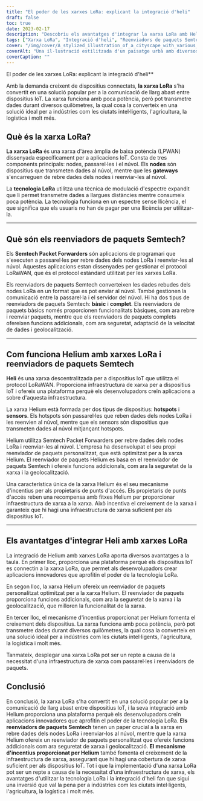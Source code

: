 ```yaml
---
title: "El poder de les xarxes LoRa: explicant la integració d'heli"
draft: false
toc: true
date: 2023-02-17
description: "Descobriu els avantatges d'integrar la xarxa LoRa amb Helium per a dispositius IoT i indústries com les ciutats intel·ligents, l'agricultura i la logística."
tags: ["Xarxa LoRa", "Integració d'heli", "Reenviadors de paquets Semtech", "Aplicacions IoT", "LPWAN", "modulació d'espectre expandit", "passarel·les", "núvol", "Protocol LoRaWAN", "infraestructura de xarxa", "punts calents", "sensors", "seguretat de la xarxa", "geolocalització", "mecanisme d'incentius", "ciutats intel·ligents", "agricultura", "logística", "Desenvolupament IoT", "comunicació a llarg abast"]
cover: "/img/cover/A_stylized_illustration_of_a_cityscape_with_various_IoT_dev.png"
coverAlt: "Una il·lustració estilitzada d'un paisatge urbà amb diversos dispositius IoT connectats a una xarxa representats com una xarxa de llum, amb el logotip de Helium visible de manera destacada."
coverCaption: ""
---
```

 El poder de les xarxes LoRa: explicant la integració d'heli**

Amb la demanda creixent de dispositius connectats, **la xarxa LoRa** s'ha convertit en una solució popular per a la comunicació de llarg abast entre dispositius IoT. La xarxa funciona amb poca potència, però pot transmetre dades durant diversos quilòmetres, la qual cosa la converteix en una solució ideal per a indústries com les ciutats intel·ligents, l'agricultura, la logística i molt més.

## Què és la xarxa LoRa?

**La xarxa LoRa** és una xarxa d'àrea àmplia de baixa potència (LPWAN) dissenyada específicament per a aplicacions IoT. Consta de tres components principals: nodes, passarel·les i el núvol. Els **nodes** són dispositius que transmeten dades al núvol, mentre que les **gateways** s'encarreguen de rebre dades dels nodes i reenviar-les al núvol.

La **tecnologia LoRa** utilitza una tècnica de modulació d'espectre expandit que li permet transmetre dades a llargues distàncies mentre consumeix poca potència. La tecnologia funciona en un espectre sense llicència, el que significa que els usuaris no han de pagar per una llicència per utilitzar-la.

______

## Què són els reenviadors de paquets Semtech?

Els **Semtech Packet Forwarders** són aplicacions de programari que s'executen a passarel·les per rebre dades dels nodes LoRa i reenviar-les al núvol. Aquestes aplicacions estan dissenyades per gestionar el protocol LoRaWAN, que és el protocol estàndard utilitzat per les xarxes LoRa.

Els reenviadors de paquets Semtech converteixen les dades rebudes dels nodes LoRa en un format que es pot enviar al núvol. També gestionen la comunicació entre la passarel·la i el servidor del núvol. Hi ha dos tipus de reenviadors de paquets Semtech: **bàsic** i **complet**. Els reenviadors de paquets bàsics només proporcionen funcionalitats bàsiques, com ara rebre i reenviar paquets, mentre que els reenviadors de paquets complets ofereixen funcions addicionals, com ara seguretat, adaptació de la velocitat de dades i geolocalització.

______

## Com funciona Helium amb xarxes LoRa i reenviadors de paquets Semtech

**Heli** és una xarxa descentralitzada per a dispositius IoT que utilitza el protocol LoRaWAN. Proporciona infraestructura de xarxa per a dispositius IoT i ofereix una plataforma perquè els desenvolupadors creïn aplicacions a sobre d'aquesta infraestructura.

La xarxa Helium està formada per dos tipus de dispositius: **hotspots** i **sensors**. Els hotspots són passarel·les que reben dades dels nodes LoRa i les reenvien al núvol, mentre que els sensors són dispositius que transmeten dades al núvol mitjançant hotspots.

Helium utilitza Semtech Packet Forwarders per rebre dades dels nodes LoRa i reenviar-les al núvol. L'empresa ha desenvolupat el seu propi reenviador de paquets personalitzat, que està optimitzat per a la xarxa Helium. El reenviador de paquets Helium es basa en el reenviador de paquets Semtech i ofereix funcions addicionals, com ara la seguretat de la xarxa i la geolocalització.

Una característica única de la xarxa Helium és el seu mecanisme d'incentius per als propietaris de punts d'accés. Els propietaris de punts d'accés reben una recompensa amb fitxes Helium per proporcionar infraestructura de xarxa a la xarxa. Això incentiva el creixement de la xarxa i garanteix que hi hagi una infraestructura de xarxa suficient per als dispositius IoT.

______

## Els avantatges d'integrar Heli amb xarxes LoRa

La integració de Helium amb xarxes LoRa aporta diversos avantatges a la taula. En primer lloc, proporciona una plataforma perquè els dispositius IoT es connectin a la xarxa LoRa, que permet als desenvolupadors crear aplicacions innovadores que aprofitin el poder de la tecnologia LoRa.

En segon lloc, la xarxa Helium ofereix un reenviador de paquets personalitzat optimitzat per a la xarxa Helium. El reenviador de paquets proporciona funcions addicionals, com ara la seguretat de la xarxa i la geolocalització, que milloren la funcionalitat de la xarxa.

En tercer lloc, el mecanisme d'incentius proporcionat per Helium fomenta el creixement dels dispositius. La xarxa funciona amb poca potència, però pot transmetre dades durant diversos quilòmetres, la qual cosa la converteix en una solució ideal per a indústries com les ciutats intel·ligents, l'agricultura, la logística i molt més.

Tanmateix, desplegar una xarxa LoRa pot ser un repte a causa de la necessitat d'una infraestructura de xarxa com passarel·les i reenviadors de paquets.

## Conclusió
En conclusió, la xarxa LoRa s'ha convertit en una solució popular per a la comunicació de llarg abast entre dispositius IoT, i la seva integració amb Helium proporciona una plataforma perquè els desenvolupadors creïn aplicacions innovadores que aprofitin el poder de la tecnologia LoRa. **Els reenviadors de paquets Semtech** tenen un paper crucial a la xarxa en rebre dades dels nodes LoRa i reenviar-los al núvol, mentre que la xarxa Helium ofereix un reenviador de paquets personalitzat que ofereix funcions addicionals com ara seguretat de xarxa i geolocalització. **El mecanisme d'incentius proporcionat per Helium** també fomenta el creixement de la infraestructura de xarxa, assegurant que hi hagi una cobertura de xarxa suficient per als dispositius IoT. Tot i que la implementació d'una xarxa LoRa pot ser un repte a causa de la necessitat d'una infraestructura de xarxa, els avantatges d'utilitzar la tecnologia LoRa i la integració d'heli fan que sigui una inversió que val la pena per a indústries com les ciutats intel·ligents, l'agricultura, la logística i molt més.

